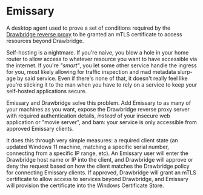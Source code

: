 # Emissary
A desktop agent used to prove a set of conditions required by the [Drawbridge reverse proxy](https://github.com/dhens/Drawbridge) to be granted an mTLS certificate to access resources beyond Drawbridge. 

Self-hosting is a nightmare. If you're naive, you blow a hole in your home router to allow access to whatever resource you want to have accessible via the internet. If you're *"smart"*, you let some other service handle the ingress for you, most likely allowing for traffic inspection and mad metadata slurp-age by said service. Even if there's none of that, it doesn't really feel like you're sticking it to the man when you have to rely on a service to keep your self-hosted applications secure.

Emissary and Drawbridge solve this problem. Add Emissary to as many of your machines as you want, expose the Drawbridge reverse proxy server with required authentication details, _instead_ of your insecure web application or "movie server", and bam: your service is only accessible from approved Emissary clients.

It does this through very simple measures: a required client state (an updated Windows 11 machine, matching a specific serial number, connecting from a specific IP range, etc). An Emissary user will enter the Drawbridge host name or IP into the client, and Drawbridge will approve or deny the request based on how the client matches the Drawbridge policy for connecting Emissary clients. If approved, Drawbridge will grant an mTLS certificate to allow access to services beyond Drawbridge, and Emissary will provision the certificate into the Windows Certificate Store.

